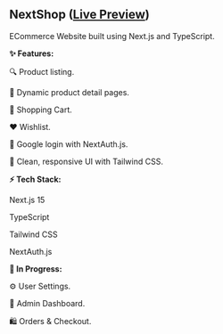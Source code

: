 ## NextShop ([Live Preview](https://next-shop-iota-one.vercel.app/))

ECommerce Website built using Next.js and TypeScript.

**✨ Features:**

🔍 Product listing.

🧾 Dynamic product detail pages.

🛒 Shopping Cart.

❤️ Wishlist.

🔐 Google login with NextAuth.js.

🎨 Clean, responsive UI with Tailwind CSS.

**⚡ Tech Stack:**

Next.js 15

TypeScript

Tailwind CSS

NextAuth.js

**🚧 In Progress:**

⚙️ User Settings.

💼 Admin Dashboard.

🛍 Orders & Checkout.
